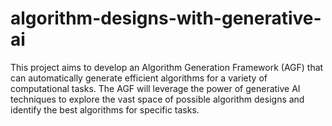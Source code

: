 # algorithm-designs-with-generative-ai
This project aims to develop an Algorithm Generation Framework (AGF) that can automatically generate efficient algorithms for a variety of computational tasks. The AGF will leverage the power of generative AI techniques to explore the vast space of possible algorithm designs and identify the best algorithms for specific tasks.
